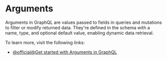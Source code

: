 # Arguments

Arguments in GraphQL are values passed to fields in queries and mutations to filter or modify returned data. They're defined in the schema with a name, type, and optional default value, enabling dynamic data retrieval.

To learn more, visit the following links:

- [@official@Get started with Arguments in GraphQL](https://graphql.org/learn/schema/#arguments)
